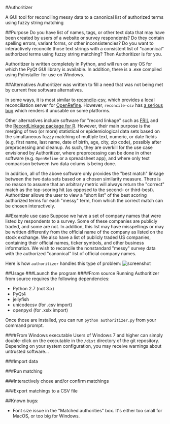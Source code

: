 #Authoritizer

A GUI tool for reconciling messy data to a canonical list of authorized terms using fuzzy string matching

##Purpose
Do you have list of names, tags, or other text data that may have been created by users of a website or survey respondents? Do they contain spelling errors, variant forms, or other inconsistencies? Do you want to interactively reconcile those text strings with a consistent list of "canonical" authorized terms using fuzzy string matching? Then Authoritizer is for you.

Authoritizer is written completely in Python, and will run on any OS for which the PyQt GUI library is available. In addition, there is a .exe compiled using PyInstaller for use on Windows.

##Alternatives
Authoritizer was written to fill a need that was not being met by current free software alternatives.

In some ways, it is most similar to [reconcile-csv](http://okfnlabs.org/reconcile-csv/), which provides a local reconciliation server for [OpenRefine](http://openrefine.org). However, `reconcile-csv` has [a serious bug](https://github.com/okfn/reconcile-csv/issues/23) which renders it unusable on some platforms.

Other alternatives include software for "record linkage" such as [FRIL](http://fril.sourceforge.net/) and the [RecordLinkage package for R](https://cran.r-project.org/web/packages/RecordLinkage/index.html). However, their main purpose is the merging of two (or more) statistical or epidemiological data sets based on the simultaneous fuzzy matching of multiple text, numeric, or date fields (e.g. first name, last name, date of birth, age, city, zip code), possibly after preprocessing and cleanup. As such, they are overkill for the use case envisioned by Authoritizer, where preprocessing can be done in other software (e.g. `OpenRefine` or a spreadsheet app), and where only text comparison between two data colums is being done.

In addition, all of the above software only provides the "best match" linkage between the two data sets based on a chosen similarity measure. There is no reason to assume that an arbitrary metric will always return the "correct" match as the top-scoring hit (as opposed to the second- or third-best). Authoritizer allows the user to view a "short list" of the best scoring authorized terms for each "messy" term, from which the correct match can be chosen interactively.

##Example use case
Suppose we have a set of company names that were listed by respondents to a survey. Some of these companies are publicly traded, and some are not. In addition, this list may have misspellings or may be written differently from the official name of the company as listed on the stock exchange. We also have a list of publicly traded US companies, containing their official names, ticker symbols, and other business information. We wish to reconcile the nonstandard "messy" survey data with the authorized "canonical" list of official company names.

Here is how `authoritizer` handles this type of problem:
![screenshot]()

##Usage
###Launch the program
####From source
Running Authoritizer from source requires the following dependencies:
* Python 2.7 (not 3.x)
* PyQt4
* jellyfish
* unicodecsv (for .csv import)
* openpyxl (for .xslx import)

Once those are installed, you can run `python authoritizer.py` from your command prompt.

####From Windows executable
Users of Windows 7 and higher can simply double-click on the executable in the `/dist` directory of the git repository. Depending on your system configuration, you may receive warnings about untrusted software...

###Import data

###Run matching

###Interactively chose and/or confirm matchings

###Export matchings to a CSV file



##Known bugs:
* Font size issue in the "Matched authorities" box. It's either too small for MacOS, or too big for Windows.
